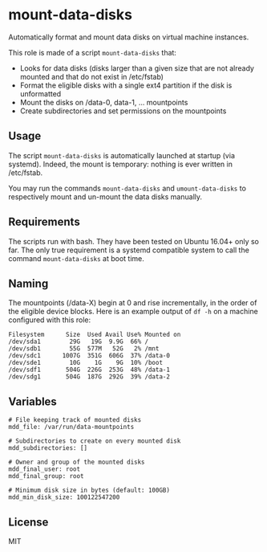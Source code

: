 # mount-data-disks

Automatically format and mount data disks on virtual machine instances.

This role is made of a script `mount-data-disks` that:
- Looks for data disks (disks larger than a given size
that are not already mounted and that do not exist in /etc/fstab)
- Format the eligible disks with a single ext4 partition if the disk is unformatted
- Mount the disks on /data-0, data-1, ... mountpoints
- Create subdirectories and set permissions on the mountpoints

## Usage

The script `mount-data-disks` is automatically launched at startup (via systemd).
Indeed, the mount is temporary: nothing is ever written in /etc/fstab.

You may run the commands `mount-data-disks` and `umount-data-disks` to
respectively mount and un-mount the data disks manually.


## Requirements

The scripts run with bash. They have been tested on Ubuntu 16.04+ only so far.
The only true requirement is a systemd compatible system to call the
command `mount-data-disks` at boot time.


## Naming

The mountpoints (/data-X) begin at 0 and rise incrementally,
in the order of the eligible device blocks.
Here is an example output of `df -h` on a machine configured with this role:
```
Filesystem      Size  Used Avail Use% Mounted on
/dev/sda1        29G   19G  9.9G  66% /
/dev/sdb1        55G  577M   52G   2% /mnt
/dev/sdc1      1007G  351G  606G  37% /data-0
/dev/sde1        10G    1G    9G  10% /boot
/dev/sdf1       504G  226G  253G  48% /data-1
/dev/sdg1       504G  187G  292G  39% /data-2
```


## Variables

```yamlex
# File keeping track of mounted disks
mdd_file: /var/run/data-mountpoints

# Subdirectories to create on every mounted disk
mdd_subdirectories: []

# Owner and group of the mounted disks
mdd_final_user: root
mdd_final_group: root

# Minimum disk size in bytes (default: 100GB)
mdd_min_disk_size: 100122547200

```

## License

MIT

